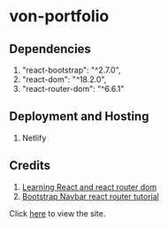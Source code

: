 # von-portfolio

## Dependencies 
1. "react-bootstrap": "^2.7.0",
2. "react-dom": "^18.2.0",
3. "react-router-dom": "^6.6.1"
    
## Deployment and Hosting
1. Netlify

## Credits
1. [Learning React and react router dom](https://www.youtube.com/@WebDevSimplified)
2. [Bootstrap Navbar react router tutorial](https://www.youtube.com/watch?v=t4Zax3c2TuI&t=351s)


Click [here](https://vongonzales.netlify.app/) to view the site.
